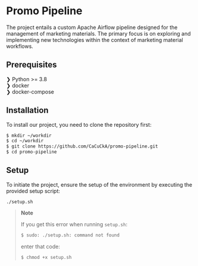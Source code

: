 # Promo Pipeline

The project entails a custom Apache Airflow pipeline designed for the management of marketing materials. The primary focus is on exploring and implementing new technologies within the context of marketing material workflows.

## Prerequisites

❯ Python >= 3.8 \
❯ docker \
❯ docker-compose

## Installation

To install our project, you need to clone the repository first:

```bash
$ mkdir ~/workdir
$ cd ~/workdir
$ git clone https://github.com/CaCuCkA/promo-pipeline.git
$ cd promo-pipeline
```

## Setup

To initiate the project, ensure the setup of the environment by executing the provided setup script:

```shell
./setup.sh
```

> **Note**
>
> If you get this error when running `setup.sh`:
> ```bash
> $ sudo: ./setup.sh: command not found
> ``` 
> enter that code:
> ```bash
> $ chmod +x setup.sh
> ```
